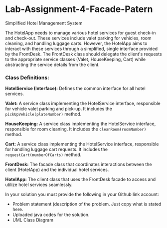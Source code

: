 # Lab-Assignment-4-Facade-Patern
Simplified Hotel Management System

The HotelApp needs to manage various hotel services for guest check-in and check-out. These services include valet parking for vehicles, room cleaning, and handling luggage carts. However, the HotelApp aims to interact with these services through a simplified, single interface provided by the FrontDesk. The FrontDesk class should delegate the client's requests to the appropriate service classes (Valet, HouseKeeping, Cart) while abstracting the service details from the client.

### **Class Definitions:**

**HotelService (Interface):** Defines the common interface for all hotel services.

**Valet:** A service class implementing the HotelService interface, responsible for vehicle valet parking and pick-up. It includes the `pickUpVehicle(plateNumber)` method.

**HouseKeeping:** A service class implementing the HotelService interface, responsible for room cleaning. It includes the `cleanRoom(roomNumber)` method.

**Cart:** A service class implementing the HotelService interface, responsible for handling luggage cart requests. It includes the `requestCart(numberOfCarts)` method.

**FrontDesk:** The facade class that coordinates interactions between the client (HotelApp) and the individual hotel services.

**HotelApp:** The client class that uses the FrontDesk facade to access and utilize hotel services seamlessly.

In your solution you must provide the following in your Github link account:

  * Problem statement (description of the problem. Just copy what is stated here.
  * Uploaded java codes for the solution.
  * UML Class Diagram
